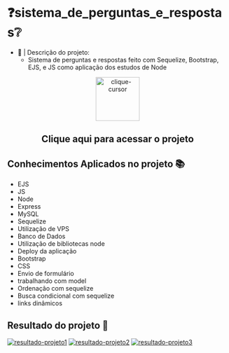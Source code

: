 # ❓sistema_de_perguntas_e_respostas❔
- 🚧 | Descrição do projeto:
  - Sistema de perguntas e respostas feito com Sequelize, Bootstrap, EJS, e JS  como aplicação dos estudos de Node
<div align="center">
 <a href="https://159.65.237.43" alt='next'><img align=""src="https://cdn.discordapp.com/attachments/897609680073941012/963207775045971988/pngwing-edit.png" alt="clique-cursor" width="100px"></a>
 <h2>Clique aqui para acessar o projeto</h2>
</div>
 
## Conhecimentos Aplicados no projeto 📚 
- EJS 
- JS
- Node 
- Express
- MySQL
- Sequelize 
- Utilização de VPS
- Banco de Dados
- Utilização de bibliotecas node
- Deploy da aplicação
- Bootstrap 
- CSS
- Envio de formulário
- trabalhando com model
- Ordenação com sequelize
- Busca condicional com sequelize
- links dinâmicos 

## Resultado do projeto 🔎
<a href="https://github.com/oJordany/sistema_de_perguntas_e_respostas"><img src="https://user-images.githubusercontent.com/84668196/166458765-971f2c82-61d0-4b5c-922b-646ccbf208a6.png" alt="resultado-projeto1"></a>
<a href="https://github.com/oJordany/sistema_de_perguntas_e_respostas"><img src="https://user-images.githubusercontent.com/84668196/166458772-4c01b06e-1ad1-4c5f-b991-3d1dd1bf2cd8.png" alt="resultado-projeto2"></a>
<a href="https://github.com/oJordany/sistema_de_perguntas_e_respostas"><img src="https://user-images.githubusercontent.com/84668196/166458774-2bf4455b-4f19-4ddc-a229-927f3d8eb25d.png" alt="resultado-projeto3"></a>
